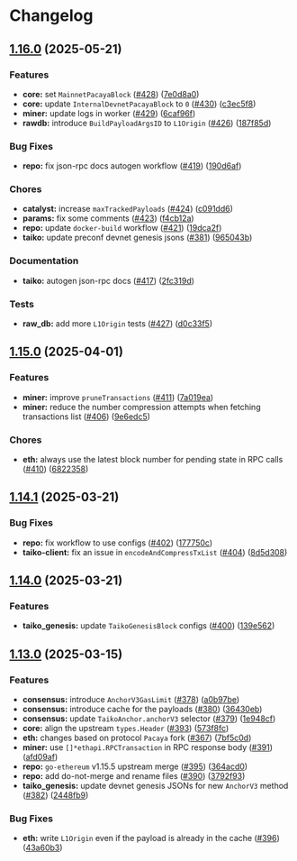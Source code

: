 # Changelog

## [1.16.0](https://github.com/taikoxyz/taiko-geth/compare/v1.15.0...v1.16.0) (2025-05-21)


### Features

* **core:** set `MainnetPacayaBlock` ([#428](https://github.com/taikoxyz/taiko-geth/issues/428)) ([7e0d8a0](https://github.com/taikoxyz/taiko-geth/commit/7e0d8a02c8966b9c14b2269084435e9a2d124d6d))
* **core:** update `InternalDevnetPacayaBlock` to `0` ([#430](https://github.com/taikoxyz/taiko-geth/issues/430)) ([c3ec5f8](https://github.com/taikoxyz/taiko-geth/commit/c3ec5f88cb4a2aef1c62bc7a21beb6f2609f6e12))
* **miner:** update logs in worker ([#429](https://github.com/taikoxyz/taiko-geth/issues/429)) ([6caf96f](https://github.com/taikoxyz/taiko-geth/commit/6caf96ffda260aef973b5874b4b3b5b53cf49637))
* **rawdb:** introduce `BuildPayloadArgsID` to `L1Origin` ([#426](https://github.com/taikoxyz/taiko-geth/issues/426)) ([187f85d](https://github.com/taikoxyz/taiko-geth/commit/187f85d7725fbf510bb6e3bd5dd8d48e6776ed17))


### Bug Fixes

* **repo:** fix json-rpc docs autogen workflow ([#419](https://github.com/taikoxyz/taiko-geth/issues/419)) ([190d6af](https://github.com/taikoxyz/taiko-geth/commit/190d6afff7f199744adebf07c082898713d2fb73))


### Chores

* **catalyst:** increase `maxTrackedPayloads` ([#424](https://github.com/taikoxyz/taiko-geth/issues/424)) ([c091dd6](https://github.com/taikoxyz/taiko-geth/commit/c091dd6c8fe90c3797f84e97f55ace5124ff1d6b))
* **params:** fix some comments ([#423](https://github.com/taikoxyz/taiko-geth/issues/423)) ([f4cb12a](https://github.com/taikoxyz/taiko-geth/commit/f4cb12a20321d93ebefeac3f44eaedf2fe40b90e))
* **repo:** update `docker-build` workflow ([#421](https://github.com/taikoxyz/taiko-geth/issues/421)) ([19dca2f](https://github.com/taikoxyz/taiko-geth/commit/19dca2f0b981b6d3b113cc2865e8fd80680bc407))
* **taiko:** update preconf devnet genesis jsons ([#381](https://github.com/taikoxyz/taiko-geth/issues/381)) ([965043b](https://github.com/taikoxyz/taiko-geth/commit/965043b97723de0286411430e20083b159cadddc))


### Documentation

* **taiko:** autogen json-rpc docs ([#417](https://github.com/taikoxyz/taiko-geth/issues/417)) ([2fc319d](https://github.com/taikoxyz/taiko-geth/commit/2fc319d9e74710faa8631ee6f1310c701f75d882))


### Tests

* **raw_db:** add more `L1Origin` tests ([#427](https://github.com/taikoxyz/taiko-geth/issues/427)) ([d0c33f5](https://github.com/taikoxyz/taiko-geth/commit/d0c33f5bafdeac62f356fd7ab81fd83cd5710261))

## [1.15.0](https://github.com/taikoxyz/taiko-geth/compare/v1.14.1...v1.15.0) (2025-04-01)


### Features

* **miner:** improve `pruneTransactions` ([#411](https://github.com/taikoxyz/taiko-geth/issues/411)) ([7a019ea](https://github.com/taikoxyz/taiko-geth/commit/7a019ea44bc98be082a1a4dfa0c6975b30939196))
* **miner:** reduce the number compression attempts when fetching transactions list ([#406](https://github.com/taikoxyz/taiko-geth/issues/406)) ([9e6edc5](https://github.com/taikoxyz/taiko-geth/commit/9e6edc51dbb37b3f9b280c95a031c0a2f68af53a))


### Chores

* **eth:** always use the latest block number for pending state in RPC calls ([#410](https://github.com/taikoxyz/taiko-geth/issues/410)) ([6822358](https://github.com/taikoxyz/taiko-geth/commit/682235849b5df653c4108f2a4099ee39b8cde6b6))

## [1.14.1](https://github.com/taikoxyz/taiko-geth/compare/v1.14.0...v1.14.1) (2025-03-21)


### Bug Fixes

* **repo:** fix workflow to use configs ([#402](https://github.com/taikoxyz/taiko-geth/issues/402)) ([177750c](https://github.com/taikoxyz/taiko-geth/commit/177750c73ee40cb32f10b4e4d2276f1a3b0cad3b))
* **taiko-client:** fix an issue in `encodeAndCompressTxList` ([#404](https://github.com/taikoxyz/taiko-geth/issues/404)) ([8d5d308](https://github.com/taikoxyz/taiko-geth/commit/8d5d308dfbc465d111e044b0c4f245e3b1ef5c3a))

## [1.14.0](https://github.com/taikoxyz/taiko-geth/compare/v1.13.0...v1.14.0) (2025-03-21)


### Features

* **taiko_genesis:** update `TaikoGenesisBlock` configs ([#400](https://github.com/taikoxyz/taiko-geth/issues/400)) ([139e562](https://github.com/taikoxyz/taiko-geth/commit/139e56205075ba5897c2a4ca707a52b096a3f200))

## [1.13.0](https://github.com/taikoxyz/taiko-geth/compare/v1.12.0...v1.13.0) (2025-03-15)


### Features

* **consensus:** introduce `AnchorV3GasLimit` ([#378](https://github.com/taikoxyz/taiko-geth/issues/378)) ([a0b97be](https://github.com/taikoxyz/taiko-geth/commit/a0b97be30cc01a93cebbd2d7188d28b0dcc5989a))
* **consensus:** introduce cache for the payloads ([#380](https://github.com/taikoxyz/taiko-geth/issues/380)) ([36430eb](https://github.com/taikoxyz/taiko-geth/commit/36430eb4f53a1455eb331f58c3ad2e88d8f40ecf))
* **consensus:** update `TaikoAnchor.anchorV3` selector ([#379](https://github.com/taikoxyz/taiko-geth/issues/379)) ([1e948cf](https://github.com/taikoxyz/taiko-geth/commit/1e948cff4c83e7a5cb0d8a4db27cbe59ce2a8884))
* **core:** align the upstream `types.Header` ([#393](https://github.com/taikoxyz/taiko-geth/issues/393)) ([573f8fc](https://github.com/taikoxyz/taiko-geth/commit/573f8fc144670d7221b387661f1f18dcd0935fe1))
* **eth:** changes based on protocol `Pacaya` fork ([#367](https://github.com/taikoxyz/taiko-geth/issues/367)) ([7bf5c0d](https://github.com/taikoxyz/taiko-geth/commit/7bf5c0d259f60f9d62d481c873053548c87b6fb5))
* **miner:** use `[]*ethapi.RPCTransaction` in RPC response body ([#391](https://github.com/taikoxyz/taiko-geth/issues/391)) ([afd09af](https://github.com/taikoxyz/taiko-geth/commit/afd09afd03871f9c66231a92bba706f4c491b877))
* **repo:** `go-ethereum` v1.15.5 upstream merge  ([#395](https://github.com/taikoxyz/taiko-geth/issues/395)) ([364acd0](https://github.com/taikoxyz/taiko-geth/commit/364acd00d1f2b45a07b7b1d20ec9b0f77be50b91))
* **repo:** add do-not-merge and rename files ([#390](https://github.com/taikoxyz/taiko-geth/issues/390)) ([3792f93](https://github.com/taikoxyz/taiko-geth/commit/3792f9356bfdc391fc8e112fccc7bf31d9edbb63))
* **taiko_genesis:** update devnet genesis JSONs for new `AnchorV3` method ([#382](https://github.com/taikoxyz/taiko-geth/issues/382)) ([2448fb9](https://github.com/taikoxyz/taiko-geth/commit/2448fb97a8b873c7bd7c0051cd83aaea339050e0))


### Bug Fixes

* **eth:** write `L1Origin` even if the payload is already in the cache ([#396](https://github.com/taikoxyz/taiko-geth/issues/396)) ([43a60b3](https://github.com/taikoxyz/taiko-geth/commit/43a60b36ea53a416ba01f271749d20f1251ce607))
